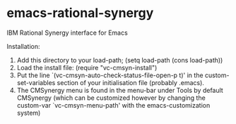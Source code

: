 # emacs-rational-synergy
IBM Rational Synergy interface for Emacs

Installation:
1. Add this directory to your load-path;
    (setq load-path (cons <directory-path for this file> load-path))
2. Load the install file:
   (require "vc-cmsyn-install")
3. Put the line `(vc-cmsyn-auto-check-status-file-open-p t)' in
    the custom-set-variables section of your initialisation file
     (probably .emacs).
4. The CMSynergy menu is found in the menu-bar under Tools by default
   CMSynergy (which can be customized however by changing the custom-var
   `vc-cmsyn-menu-path' with the emacs-customization system)

